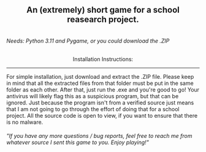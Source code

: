 <div align="center">
<h2>
 An (extremely) short game for a school reasearch project.
</h2>
</div>
</br>


<i>
  Needs: Python 3.11 and Pygame, or you could download the .ZIP</br>
</i>
<br/>

<p>
<div align="center">Installation Instructions:</div><hr>
For simple installation, just download and extract the .ZIP file. Please keep in mind that all the extracted files from that folder must be put in the same folder as each other. After that, just run the .exe and you're good to go!
Your antivirus will likely flag this as a suspicious program, but that can be ignored. Just because the program isn't from a verified source just means that I am not going to go through the effort of doing that for a school project. All the source code is open to view, if you want to ensure that there is no malware. 
</p>

<h6>"If you have any more questions / bug reports, feel free to reach me from whatever source I sent this game to you. Enjoy playing!"</h6>
